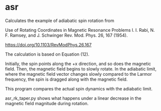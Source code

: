 # asr

Calculates the example of adiabatic spin rotation from

Use of Rotating Coordinates in Magnetic Resonance Problems
I. I. Rabi, N. F. Ramsey, and J. Schwinger
Rev. Mod. Phys. 26, 167 (1954).

https://doi.org/10.1103/RevModPhys.26.167

The calculation is based on Equation (12).

Initially, the spin points along the +x direction, and so does the
magnetic field.  Then, the magnetic field begins to slowly rotate.  In
the adiabatic limit, where the magnetic field vector changes slowly
compared to the Larmor frequency, the spin is dragged along with the
magnetic field.

This program compares the actual spin dynamics with the adiabatic
limit.

asr_rk_taper.py shows what happens under a linear decrease in the
magnetic field magnitude during rotation.